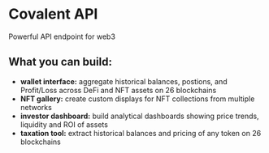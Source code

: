 # Covalent API

Powerful API endpoint for web3

## What you can build:

- <b>wallet interface:</b> aggregate historical balances, postions, and Profit/Loss across DeFi and NFT assets on 26 blockchains
- <b>NFT gallery:</b> create custom displays for NFT collections from multiple networks
- <b>investor dashboard:</b> build analytical dashboards showing price trends, liquidity and ROI of assets
- <b>taxation tool:</b> extract historical balances and pricing of any token on 26 blockchains

